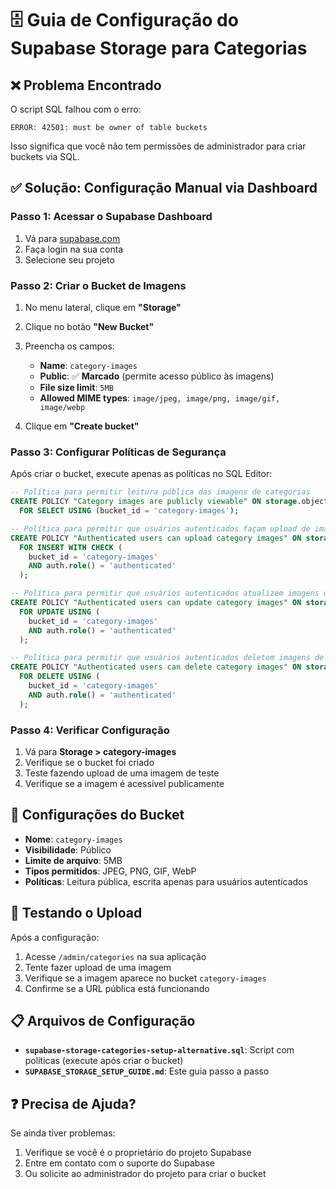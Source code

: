 # 🗄️ Guia de Configuração do Supabase Storage para Categorias

## ❌ **Problema Encontrado**

O script SQL falhou com o erro:

```
ERROR: 42501: must be owner of table buckets
```

Isso significa que você não tem permissões de administrador para criar buckets via SQL.

## ✅ **Solução: Configuração Manual via Dashboard**

### **Passo 1: Acessar o Supabase Dashboard**

1. Vá para [supabase.com](https://supabase.com)
2. Faça login na sua conta
3. Selecione seu projeto

### **Passo 2: Criar o Bucket de Imagens**

1. No menu lateral, clique em **"Storage"**
2. Clique no botão **"New Bucket"**
3. Preencha os campos:

   - **Name**: `category-images`
   - **Public**: ✅ **Marcado** (permite acesso público às imagens)
   - **File size limit**: `5MB`
   - **Allowed MIME types**: `image/jpeg, image/png, image/gif, image/webp`

4. Clique em **"Create bucket"**

### **Passo 3: Configurar Políticas de Segurança**

Após criar o bucket, execute apenas as políticas no SQL Editor:

```sql
-- Política para permitir leitura pública das imagens de categorias
CREATE POLICY "Category images are publicly viewable" ON storage.objects
  FOR SELECT USING (bucket_id = 'category-images');

-- Política para permitir que usuários autenticados façam upload de imagens de categorias
CREATE POLICY "Authenticated users can upload category images" ON storage.objects
  FOR INSERT WITH CHECK (
    bucket_id = 'category-images'
    AND auth.role() = 'authenticated'
  );

-- Política para permitir que usuários autenticados atualizem imagens de categorias
CREATE POLICY "Authenticated users can update category images" ON storage.objects
  FOR UPDATE USING (
    bucket_id = 'category-images'
    AND auth.role() = 'authenticated'
  );

-- Política para permitir que usuários autenticados deletem imagens de categorias
CREATE POLICY "Authenticated users can delete category images" ON storage.objects
  FOR DELETE USING (
    bucket_id = 'category-images'
    AND auth.role() = 'authenticated'
  );
```

### **Passo 4: Verificar Configuração**

1. Vá para **Storage > category-images**
2. Verifique se o bucket foi criado
3. Teste fazendo upload de uma imagem de teste
4. Verifique se a imagem é acessível publicamente

## 🔧 **Configurações do Bucket**

- **Nome**: `category-images`
- **Visibilidade**: Público
- **Limite de arquivo**: 5MB
- **Tipos permitidos**: JPEG, PNG, GIF, WebP
- **Políticas**: Leitura pública, escrita apenas para usuários autenticados

## 🚀 **Testando o Upload**

Após a configuração:

1. Acesse `/admin/categories` na sua aplicação
2. Tente fazer upload de uma imagem
3. Verifique se a imagem aparece no bucket `category-images`
4. Confirme se a URL pública está funcionando

## 📋 **Arquivos de Configuração**

- **`supabase-storage-categories-setup-alternative.sql`**: Script com políticas (execute após criar o bucket)
- **`SUPABASE_STORAGE_SETUP_GUIDE.md`**: Este guia passo a passo

## ❓ **Precisa de Ajuda?**

Se ainda tiver problemas:

1. Verifique se você é o proprietário do projeto Supabase
2. Entre em contato com o suporte do Supabase
3. Ou solicite ao administrador do projeto para criar o bucket
